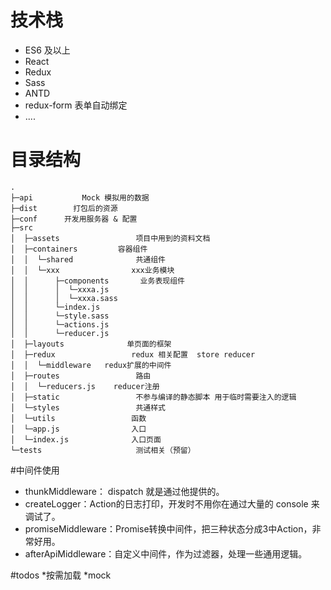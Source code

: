 # 技术栈
- ES6 及以上
- React
- Redux
- Sass
- ANTD
- redux-form 表单自动绑定
- ....


# 目录结构
```
.
├─api           Mock 模拟用的数据
├─dist        打包后的资源      
├─conf      开发用服务器 & 配置
├─src           
│  ├─assets                 项目中用到的资料文档
│  ├─containers         容器组件
│  │  └─shared              共通组件
│  │  └─xxx                xxx业务模块
│  │      ├─components       业务表现组件
│  │      │  └─xxxa.js                
│  │      │  └─xxxa.sass    
│  │      └─index.js                 
│  │      └─style.sass                 
│  │      └─actions.js
│  │      └─reducer.js
│  ├─layouts              单页面的框架
│  ├─redux                 redux 相关配置  store reducer
│  │  └─middleware   redux扩展的中间件
│  ├─routes                 路由
│  │  └─reducers.js    reducer注册
│  ├─static                 不参与编译的静态脚本 用于临时需要注入的逻辑
│  └─styles                 共通样式
│  └─utils                 函数
│  └─app.js                入口
│  └─index.js              入口页面
└─tests                     测试相关（预留）
```
#中间件使用

- thunkMiddleware： dispatch 就是通过他提供的。
- createLogger：Action的日志打印，开发时不用你在通过大量的 console 来调试了。
- promiseMiddleware：Promise转换中间件，把三种状态分成3中Action，非常好用。
- afterApiMiddleware：自定义中间件，作为过滤器，处理一些通用逻辑。



#todos
*按需加载
*mock
